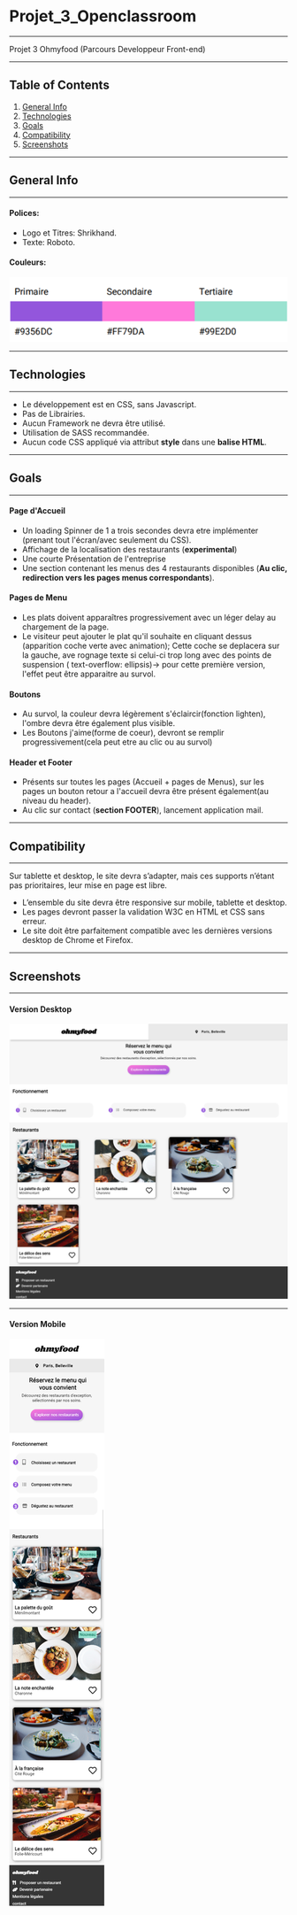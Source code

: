 # Projet_3_Openclassroom 
***
Projet 3 Ohmyfood (Parcours Developpeur Front-end)
***

## Table of Contents
1. [General Info](#general-info)
2. [Technologies](#technologies)
3. [Goals](#goals)
4. [Compatibility](#compatibility)
5. [Screenshots](#screenshots)
***

## General Info
***
#### Polices:
* Logo et Titres: Shrikhand.
* Texte: Roboto.

#### Couleurs:
![Image text](/img/readme/Couleurs.png/)

***
## Technologies
***
* Le développement est en CSS, sans Javascript.
* Pas de Librairies.
* Aucun Framework ne devra être utilisé.
* Utilisation de SASS recommandée.
* Aucun code CSS appliqué via attribut **style** dans une **balise HTML**.

***
## Goals
***

#### Page d'Accueil
* Un loading Spinner de 1 a trois secondes devra etre implémenter (prenant tout l'écran/avec seulement du CSS).
* Affichage de la localisation des restaurants (**experimental**)
* Une courte Présentation de l'entreprise
* Une section contenant les menus des 4 restaurants disponibles (**Au clic, redirection vers les pages menus correspondants**).

#### Pages de Menu
* Les plats doivent apparaîtres progressivement avec un léger delay au chargement de la page.
* Le visiteur peut ajouter le plat qu'il souhaite en cliquant dessus (apparition coche verte avec animation);
  Cette coche se deplacera sur la gauche, ave rognage texte si celui-ci trop long avec des points de suspension
  ( text-overflow: ellipsis)-> pour cette première version, l'effet peut être apparaitre au survol.

#### Boutons
* Au survol, la couleur devra légèrement s'éclaircir(fonction lighten), l'ombre devra être également plus visible.
* Les Boutons j'aime(forme de coeur), devront se remplir progressivement(cela peut etre au clic ou au survol)

#### Header et Footer
* Présents sur toutes les pages (Accueil + pages de Menus), sur les pages un bouton retour a l'accueil devra être présent 
également(au niveau du header).
* Au clic sur contact (**section FOOTER**), lancement application mail.

***
## Compatibility
***
Sur tablette et desktop, le site devra s’adapter, mais ces supports n’étant pas prioritaires,
leur mise en page est libre.
* L’ensemble du site devra être responsive sur mobile, tablette et desktop.
* Les pages devront passer la validation W3C en HTML et CSS sans erreur.
* Le site doit être parfaitement compatible avec les dernières versions desktop de
Chrome et Firefox.

***
## Screenshots
***

#### Version Desktop                                                              
![Image text](/img/readme/Site_Ohmyfood.png/)                                     
***
#### Version Mobile
![Image text](/img/readme/version_mobile.png/)
